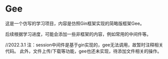 # Gee
这是一个仿写的学习项目，内容是仿照Gin框架实现的简略版框架Gee。

后续根据学习进度，可能会添加一些非框架的内容，例如常用的中间件等。

//2022.3.1
注：session中间件是基于gin实现的，gee无法调用，故暂时注释相关代码。
    此外，文件上传/下载等功能，gee也还未实现，待添加文件相关的操作。
    



